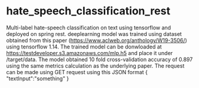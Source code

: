 # hate_speech_classification_rest
Multi-label hate-speech classification on text using tensorflow and deployed on spring rest.
deeplearning model was trained using dataset obtained from this paper (https://www.aclweb.org/anthology/W19-3506/) using tensorflow 1.14. The trained model can be donwloaded at https://testdeveloper.s3.amazonaws.com/mlp.h5 and place it under /target/data.
The model obtained 10 fold cross-validation accuracy of 0.897 using the same metrics calculation as the underlying paper.
The request can be made using GET request using this JSON format { "textInput":"something" }

